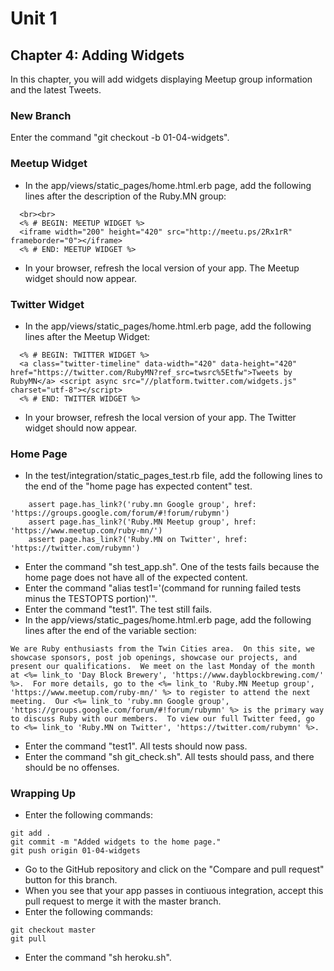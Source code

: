 # Unit 1
## Chapter 4: Adding Widgets

In this chapter, you will add widgets displaying Meetup group information and the latest Tweets.

### New Branch
Enter the command "git checkout -b 01-04-widgets".

### Meetup Widget
* In the app/views/static_pages/home.html.erb page, add the following lines after the description of the Ruby.MN group:
```
  <br><br>
  <% # BEGIN: MEETUP WIDGET %>
  <iframe width="200" height="420" src="http://meetu.ps/2Rx1rR" frameborder="0"></iframe>
  <% # END: MEETUP WIDGET %>
```
* In your browser, refresh the local version of your app.  The Meetup widget should now appear.


### Twitter Widget
* In the app/views/static_pages/home.html.erb page, add the following lines after the Meetup Widget:
```
  <% # BEGIN: TWITTER WIDGET %>
  <a class="twitter-timeline" data-width="420" data-height="420" href="https://twitter.com/RubyMN?ref_src=twsrc%5Etfw">Tweets by RubyMN</a> <script async src="//platform.twitter.com/widgets.js" charset="utf-8"></script>
  <% # END: TWITTER WIDGET %>
```
* In your browser, refresh the local version of your app.  The Twitter widget should now appear.

### Home Page
* In the test/integration/static_pages_test.rb file, add the following lines to the end of the "home page has expected content" test.
```
    assert page.has_link?('ruby.mn Google group', href: 'https://groups.google.com/forum/#!forum/rubymn')
    assert page.has_link?('Ruby.MN Meetup group', href: 'https://www.meetup.com/ruby-mn/')
    assert page.has_link?('Ruby.MN on Twitter', href: 'https://twitter.com/rubymn')
```
* Enter the command "sh test_app.sh".  One of the tests fails because the home page does not have all of the expected content.
* Enter the command "alias test1='(command for running failed tests minus the TESTOPTS portion)'".
* Enter the command "test1".  The test still fails.
* In the app/views/static_pages/home.html.erb page, add the following lines after the end of the variable section:
```
We are Ruby enthusiasts from the Twin Cities area.  On this site, we showcase sponsors, post job openings, showcase our projects, and present our qualifications.  We meet on the last Monday of the month at <%= link_to 'Day Block Brewery', 'https://www.dayblockbrewing.com/' %>.  For more details, go to the <%= link_to 'Ruby.MN Meetup group', 'https://www.meetup.com/ruby-mn/' %> to register to attend the next meeting.  Our <%= link_to 'ruby.mn Google group', 'https://groups.google.com/forum/#!forum/rubymn' %> is the primary way to discuss Ruby with our members.  To view our full Twitter feed, go to <%= link_to 'Ruby.MN on Twitter', 'https://twitter.com/rubymn' %>.
```
* Enter the command "test1".  All tests should now pass.
* Enter the command "sh git_check.sh".  All tests should pass, and there should be no offenses.

### Wrapping Up
* Enter the following commands:
```
git add .
git commit -m "Added widgets to the home page."
git push origin 01-04-widgets
```
* Go to the GitHub repository and click on the "Compare and pull request" button for this branch.
* When you see that your app passes in contiuous integration, accept this pull request to merge it with the master branch.
* Enter the following commands:
```
git checkout master
git pull
```
* Enter the command "sh heroku.sh".
